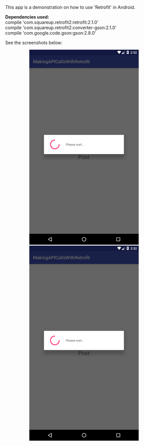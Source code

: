This app is a demonstration on how to use 'Retrofit' in Android.<br />

<b>Dependencies used:</b><br />
compile 'com.squareup.retrofit2:retrofit:2.1.0'<br />
compile 'com.squareup.retrofit2:converter-gson:2.1.0'<br />
compile 'com.google.code.gson:gson:2.8.0'<br />

See the screenshots below:<br />

<p align="center">
  <img src="https://github.com/CodeSpurt/MakingAPICallsWithRetrofit/blob/master/app/src/main/res/drawable/screenshot_1.png" width="350"/>
  <img src="https://github.com/CodeSpurt/MakingAPICallsWithRetrofit/blob/master/app/src/main/res/drawable/screenshot_1.png" width="350"/>
</p>
